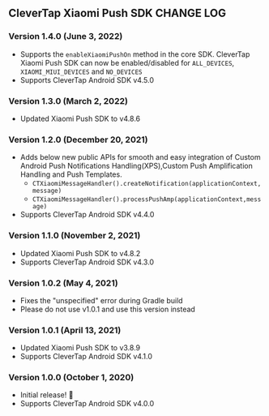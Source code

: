## CleverTap Xiaomi Push SDK CHANGE LOG

### Version 1.4.0 (June 3, 2022)
* Supports the `enableXiaomiPushOn` method in the core SDK. CleverTap Xiaomi Push SDK can now be enabled/disabled for `ALL_DEVICES`, `XIAOMI_MIUI_DEVICES` and `NO_DEVICES`
* Supports CleverTap Android SDK v4.5.0

### Version 1.3.0 (March 2, 2022)
* Updated Xiaomi Push SDK to v4.8.6

### Version 1.2.0 (December 20, 2021)
* Adds below new public APIs for smooth and easy integration of Custom Android Push Notifications Handling(XPS),Custom Push Amplification Handling and Push Templates.
  * `CTXiaomiMessageHandler().createNotification(applicationContext,message)`
  * `CTXiaomiMessageHandler().processPushAmp(applicationContext,message)`
* Supports CleverTap Android SDK v4.4.0

### Version 1.1.0 (November 2, 2021)
* Updated Xiaomi Push SDK to v4.8.2
* Supports CleverTap Android SDK v4.3.0

### Version 1.0.2 (May 4, 2021)
* Fixes the "unspecified" error during Gradle build
* Please do not use v1.0.1 and use this version instead

### Version 1.0.1 (April 13, 2021)
* Updated Xiaomi Push SDK to v3.8.9
* Supports CleverTap Android SDK v4.1.0

### Version 1.0.0 (October 1, 2020)
* Initial release! 🎉
* Supports CleverTap Android SDK v4.0.0